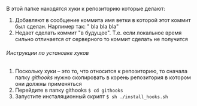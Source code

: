 В этой папке находятся хуки к репозиторию которые делают:
1. Добавляют в сообщение коммита имя ветки в которой этот коммит был сделан. Нарпимер так: "<CoolFeatureBranch> bla bla bla"
2. Недает сделать коммит "в будущее". Т.е. если локальное время сильно отличается от серверного то коммит сделать не получится

###### Инструкции по установке хуков
1. Поскольку хуки – это то, что относится к репозиторию, то сначала папку *githooks* нужно скопировать в корень репозитория в котором они должны применяться
2. Перейдите в папку githooks `$ cd githooks`
3. Запустите инсталяционный скрипт `$ sh ./install_hooks.sh`

